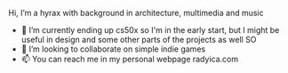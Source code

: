 Hi, I’m a hyrax with background in architecture, multimedia and music
- 🌱 I’m currently ending up cs50x so I'm in the early start, but I might be useful in design and some other parts of the projects as well SO 
- 💞️ I’m looking to collaborate on simple indie games
- 📫 You can reach me in my personal webpage radyica.com

<!---
annasodaz/annasodaz is a ✨ special ✨ repository because its `README.md` (this file) appears on your GitHub profile.
You can click the Preview link to take a look at your changes.
--->
